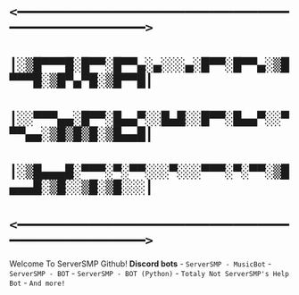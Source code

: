 # ```<━━━━━━━━━━━━━━━━━━━━━━━━━━━━━━━━━━━━━━━━━━━━━━━━━━━>```
# ```┃░▒█▀▀▀█░█▀▀░█▀▀▄░▄░░░▄░█▀▀░█▀▀▄░▒█▀▀▀█░▒█▀▄▀█░▒█▀▀█┃```
# ```┃░░▀▀▀▄▄░█▀▀░█▄▄▀░░█▄█░░█▀▀░█▄▄▀░░▀▀▀▄▄░▒█▒█▒█░▒█▄▄█┃```
# ```┃░▒█▄▄▄█░▀▀▀░▀░▀▀░░░▀░░░▀▀▀░▀░▀▀░▒█▄▄▄█░▒█░░▒█░▒█░░░┃```
# ```<━━━━━━━━━━━━━━━━━━━━━━━━━━━━━━━━━━━━━━━━━━━━━━━━━━━>```

Welcome To ServerSMP Github!
		**Discord bots**
		- `ServerSMP - MusicBot`
		- `ServerSMP - BOT`
		- `ServerSMP - BOT (Python)`
		- `Totaly Not ServerSMP's Help Bot`
		- `And more!`
